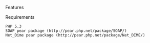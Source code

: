  Features

    

Requirements

    PHP 5.3
    SOAP pear package (http://pear.php.net/package/SOAP/)
    Net_Dime pear package (http://pear.php.net/package/Net_DIME/)
